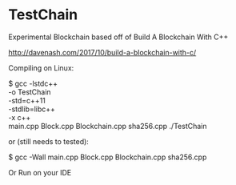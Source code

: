 # TestChain
Experimental Blockchain
based off of Build A Blockchain With C++

http://davenash.com/2017/10/build-a-blockchain-with-c/

Compiling on Linux:

$ gcc -lstdc++ \
    -o TestChain \
    -std=c++11 \
    -stdlib=libc++ \
    -x c++ \
    main.cpp Block.cpp Blockchain.cpp sha256.cpp
./TestChain

or (still needs to tested):

$ gcc -Wall main.cpp Block.cpp Blockchain.cpp sha256.cpp

Or Run on your IDE
